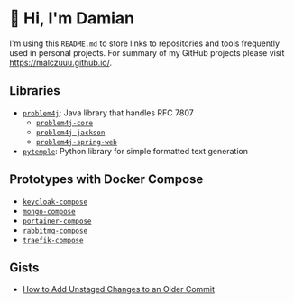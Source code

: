 # 👋 Hi, I'm Damian

I'm using this `README.md` to store links to repositories and tools frequently used in personal projects. For summary of my GitHub projects please visit https://malczuuu.github.io/.

## Libraries

- [`problem4j`](https://github.com/malczuuu/problem4j): Java library that handles RFC 7807
    - [`problem4j-core`](https://github.com/malczuuu/problem4j-core)
    - [`problem4j-jackson`](https://github.com/malczuuu/problem4j-jackson)
    - [`problem4j-spring-web`](https://github.com/malczuuu/problem4j-spring-web)
- [`pytemple`](https://github.com/malczuuu/pytemple): Python library for simple formatted text generation

## Prototypes with Docker Compose

- [`keycloak-compose`](https://github.com/malczuuu/keycloak-compose)
- [`mongo-compose`](https://github.com/malczuuu/mongo-compose)
- [`portainer-compose`](https://github.com/malczuuu/portainer-compose)
- [`rabbitmq-compose`](https://github.com/malczuuu/rabbitmq-compose)
- [`traefik-compose`](https://github.com/malczuuu/traefik-compose)

## Gists

- [How to Add Unstaged Changes to an Older Commit](https://gist.github.com/malczuuu/25c0719ff685b3b803f8d234201a3f7f)
